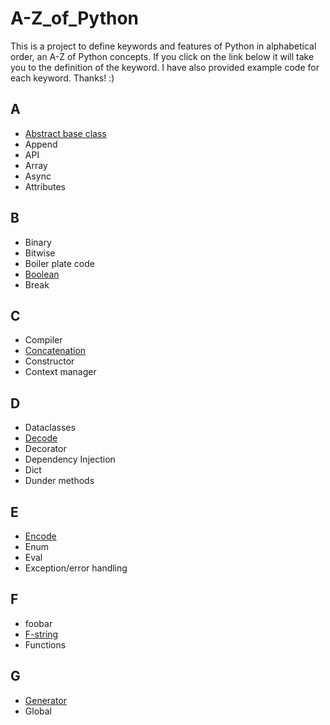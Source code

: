# A-Z_of_Python

This is a project to define keywords and features of Python in alphabetical order, an A-Z of Python concepts. If you click on the link below it will take you to the definition of the keyword. I have also provided example code for each keyword. Thanks! :) 

## A
- [Abstract base class](https://github.com/pratikshapaudyal/A-Z_of_Python/blob/develop/A/AbstractBaseClass.md)
- Append
- API
- Array
- Async
- Attributes 

## B 
- Binary
- Bitwise
- Boiler plate code
- [Boolean](https://github.com/pratikshapaudyal/A-Z_of_Python/tree/develop/B/Boolean.md)
- Break

## C
- Compiler
- [Concatenation](https://github.com/pratikshapaudyal/A-Z_of_Python/tree/develop/C/Concatenation.md)
- Constructor 
- Context manager

## D
- Dataclasses
- [Decode](https://github.com/pratikshapaudyal/A-Z_of_Python/tree/develop/D/Decode.md)
- Decorator
- Dependency Injection
- Dict
- Dunder methods

## E
- [Encode](https://github.com/pratikshapaudyal/A-Z_of_Python/tree/develop/E/Encode.md)
- Enum
- Eval
- Exception/error handling

## F
- foobar
- [F-string](https://github.com/pratikshapaudyal/A-Z_of_Python/tree/develop/F/f-string.md)
- Functions

## G
- [Generator](https://github.com/pratikshapaudyal/A-Z_of_Python/tree/develop/G/Generator.md)
- Global